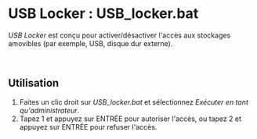# USB Locker : USB_locker.bat
*USB Locker* est conçu pour activer/désactiver l'accès aux stockages amovibles (par exemple, USB, disque dur externe).

<br />

## Utilisation
1. Faites un clic droit sur *USB_locker.bat* et sélectionnez *Exécuter en tant qu'administrateur*.
2. Tapez 1 et appuyez sur ENTRÉE pour autoriser l'accès, ou tapez 2 et appuyez sur ENTRÉE pour refuser l'accès.
<br />
